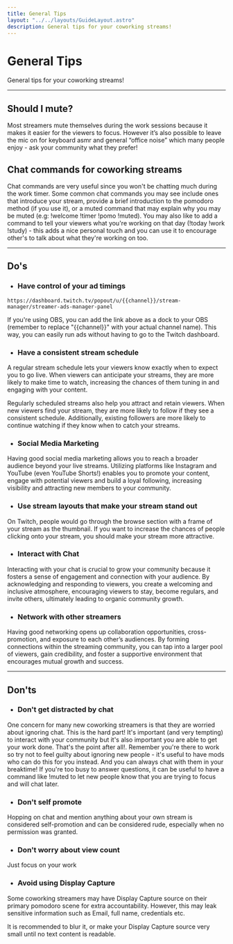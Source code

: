 ```yaml
---
title: General Tips
layout: "../../layouts/GuideLayout.astro"
description: General tips for your coworking streams!
---
```


# General Tips

General tips for your coworking streams!

---

## Should I mute?

Most streamers mute themselves during the work sessions because it makes it easier for the viewers to focus. However it’s also possible to leave the mic on for keyboard asmr and general “office noise” which many people enjoy - ask your community what they prefer!

## Chat commands for coworking streams

Chat commands are very useful since you won't be chatting much during the work timer. Some common chat commands you may see include ones that introduce your stream, provide a brief introduction to the pomodoro method (if you use it), or a muted command that may explain why you may be muted (e.g: !welcome !timer !pomo !muted). You may also like to add a command to tell your viewers what you're working on that day (!today !work !study) - this adds a nice personal touch and you can use it to encourage other's to talk about what they're working on too. 

---

## Do's

- ### Have control of your ad timings

`https://dashboard.twitch.tv/popout/u/{{channel}}/stream-manager/streamer-ads-manager-panel`

If you're using OBS, you can add the link above as a dock to your OBS (remember to replace "{{channel}}" with your actual channel name). This way, you can easily run ads without having to go to the Twitch dashboard. 

- ### Have a consistent stream schedule

A regular stream schedule lets your viewers know exactly when to expect you to go live. When viewers can anticipate your streams, they are more likely to make time to watch, increasing the chances of them tuning in and engaging with your content.

Regularly scheduled streams also help you attract and retain viewers. When new viewers find your stream, they are more likely to follow if they see a consistent schedule. Additionally, existing followers are more likely to continue watching if they know when to catch your streams.

- ### Social Media Marketing

Having good social media marketing allows you to reach a broader audience beyond your live streams. Utilizing platforms like Instagram and YouTube (even YouTube Shorts!) enables you to promote your content, engage with potential viewers and build a loyal following, increasing visibility and attracting new members to your community.

- ### Use stream layouts that make your stream stand out

On Twitch, people would go through the browse section with a frame of your stream as the thumbnail. If you want to increase the chances of people clicking onto your stream, you should make your stream more attractive.

- ### Interact with Chat

Interacting with your chat is crucial to grow your community because it fosters a sense of engagement and connection with your audience. By acknowledging and responding to viewers, you create a welcoming and inclusive atmosphere, encouraging viewers to stay, become regulars, and invite others, ultimately leading to organic community growth.

- ### Network with other streamers

Having good networking opens up collaboration opportunities, cross-promotion, and exposure to each other’s audiences. By forming connections within the streaming community, you can tap into a larger pool of viewers, gain credibility, and foster a supportive environment that encourages mutual growth and success.

---

## Don'ts

- ### Don't get distracted by chat

One concern for many new coworking streamers is that they are worried about ignoring chat. This is the hard part! It's important (and very tempting) to interact with your community but it's also important you are able to get your work done. That's the point after all!. Remember you're there to work so try not to feel guilty about ignoring new people - it's useful to have mods who can do this for you instead. And you can always chat with them in your breaktime! If you're too busy to answer questions, it can be useful to have a command like !muted to let new people know that you are trying to focus and will chat later. 

- ### Don't self promote

Hopping on chat and mention anything about your own stream is considered self-promotion and can be considered rude, especially when no permission was granted.

- ### Don't worry about view count

Just focus on your work

- ### Avoid using Display Capture

Some coworking streamers may have Display Capture source on their primary pomodoro scene for extra accountability. However, this may leak sensitive information such as Email, full name, credentials etc.

It is recommended to blur it, or make your Display Capture source very small until no text content is readable.

